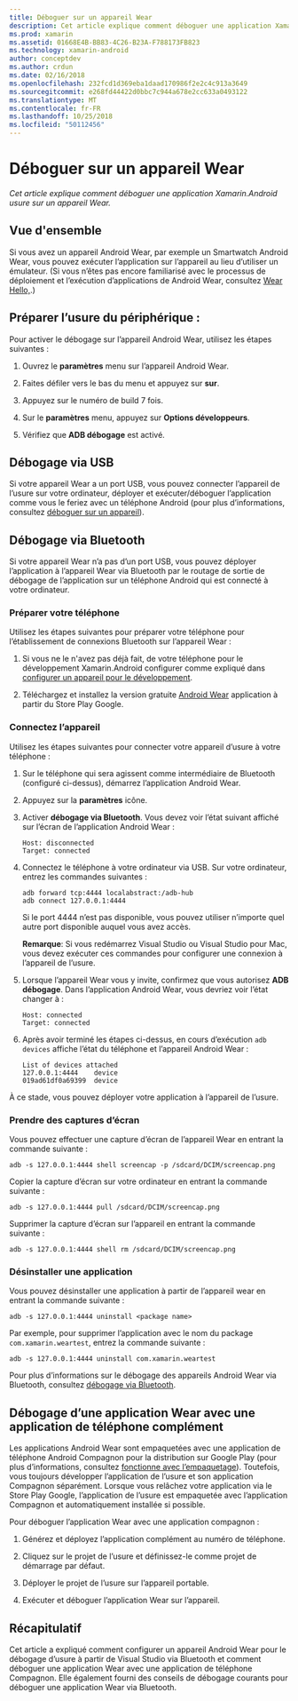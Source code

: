 ```yaml
---
title: Déboguer sur un appareil Wear
description: Cet article explique comment déboguer une application Xamarin.Android usure sur un appareil Wear.
ms.prod: xamarin
ms.assetid: 01668E4B-BB83-4C26-B23A-F788173FB823
ms.technology: xamarin-android
author: conceptdev
ms.author: crdun
ms.date: 02/16/2018
ms.openlocfilehash: 232fcd1d369eba1daad170986f2e2c4c913a3649
ms.sourcegitcommit: e268fd44422d0bbc7c944a678e2cc633a0493122
ms.translationtype: MT
ms.contentlocale: fr-FR
ms.lasthandoff: 10/25/2018
ms.locfileid: "50112456"
---
```

# <a name="debug-on-a-wear-device"></a>Déboguer sur un appareil Wear

_Cet article explique comment déboguer une application Xamarin.Android usure sur un appareil Wear._


## <a name="overview"></a>Vue d'ensemble

Si vous avez un appareil Android Wear, par exemple un Smartwatch Android Wear, vous pouvez exécuter l’application sur l’appareil au lieu d’utiliser un émulateur. (Si vous n’êtes pas encore familiarisé avec le processus de déploiement et l’exécution d’applications de Android Wear, consultez [Wear Hello,](~/android/wear/get-started/hello-wear.md).)

## <a name="prepare-the-wear-device"></a>Préparer l’usure du périphérique :

Pour activer le débogage sur l’appareil Android Wear, utilisez les étapes suivantes :

1.  Ouvrez le **paramètres** menu sur l’appareil Android Wear.

2.  Faites défiler vers le bas du menu et appuyez sur **sur**.

3.  Appuyez sur le numéro de build 7 fois.

4.  Sur le **paramètres** menu, appuyez sur **Options développeurs**.

5.  Vérifiez que **ADB débogage** est activé.


## <a name="debugging-over-usb"></a>Débogage via USB

Si votre appareil Wear a un port USB, vous pouvez connecter l’appareil de l’usure sur votre ordinateur, déployer et exécuter/déboguer l’application comme vous le feriez avec un téléphone Android (pour plus d’informations, consultez [déboguer sur un appareil](~/android/deploy-test/debugging/debug-on-device.md)).


## <a name="debugging-over-bluetooth"></a>Débogage via Bluetooth

Si votre appareil Wear n’a pas d’un port USB, vous pouvez déployer l’application à l’appareil Wear via Bluetooth par le routage de sortie de débogage de l’application sur un téléphone Android qui est connecté à votre ordinateur. 

### <a name="prepare-your-phone"></a>Préparer votre téléphone

Utilisez les étapes suivantes pour préparer votre téléphone pour l’établissement de connexions Bluetooth sur l’appareil Wear : 

1.  Si vous ne le n'avez pas déjà fait, de votre téléphone pour le développement Xamarin.Android configurer comme expliqué dans [configurer un appareil pour le développement](~/android/get-started/installation/set-up-device-for-development.md).

2.  Téléchargez et installez la version gratuite [Android Wear](https://play.google.com/store/apps/details?id=com.google.android.wearable.app) application à partir du Store Play Google.

### <a name="connect-the-device"></a>Connectez l’appareil

Utilisez les étapes suivantes pour connecter votre appareil d’usure à votre téléphone :

1.  Sur le téléphone qui sera agissent comme intermédiaire de Bluetooth (configuré ci-dessus), démarrez l’application Android Wear. 

2.  Appuyez sur la **paramètres** icône.

3.  Activer **débogage via Bluetooth**. Vous devez voir l’état suivant affiché sur l’écran de l’application Android Wear :

        Host: disconnected
        Target: connected

4.  Connectez le téléphone à votre ordinateur via USB. Sur votre ordinateur, entrez les commandes suivantes :

    ```shell
    adb forward tcp:4444 localabstract:/adb-hub
    adb connect 127.0.0.1:4444
    ```

    Si le port 4444 n’est pas disponible, vous pouvez utiliser n’importe quel autre port disponible auquel vous avez accès. 

    **Remarque**: Si vous redémarrez Visual Studio ou Visual Studio pour Mac, vous devez exécuter ces commandes pour configurer une connexion à l’appareil de l’usure.

5.  Lorsque l’appareil Wear vous y invite, confirmez que vous autorisez **ADB débogage**. Dans l’application Android Wear, vous devriez voir l’état changer à :

        Host: connected
        Target: connected

6.  Après avoir terminé les étapes ci-dessus, en cours d’exécution `adb devices` affiche l’état du téléphone et l’appareil Android Wear :

        List of devices attached
        127.0.0.1:4444    device
        019ad61df0a69399  device

À ce stade, vous pouvez déployer votre application à l’appareil de l’usure.

<a name="screenshots" />

### <a name="taking-screenshots"></a>Prendre des captures d’écran

Vous pouvez effectuer une capture d’écran de l’appareil Wear en entrant la commande suivante : 

```shell
adb -s 127.0.0.1:4444 shell screencap -p /sdcard/DCIM/screencap.png
```

Copier la capture d’écran sur votre ordinateur en entrant la commande suivante :

```shell
adb -s 127.0.0.1:4444 pull /sdcard/DCIM/screencap.png
```

Supprimer la capture d’écran sur l’appareil en entrant la commande suivante :

```shell
adb -s 127.0.0.1:4444 shell rm /sdcard/DCIM/screencap.png
```


### <a name="uninstalling-an-app"></a>Désinstaller une application

Vous pouvez désinstaller une application à partir de l’appareil wear en entrant la commande suivante :

```shell
adb -s 127.0.0.1:4444 uninstall <package name>
```

Par exemple, pour supprimer l’application avec le nom du package `com.xamarin.weartest`, entrez la commande suivante :

```shell
adb -s 127.0.0.1:4444 uninstall com.xamarin.weartest
```

Pour plus d’informations sur le débogage des appareils Android Wear via Bluetooth, consultez [débogage via Bluetooth](https://developer.android.com/training/wearables/apps/bt-debugging.html).


## <a name="debugging-a-wear-app-with-a-companion-phone-app"></a>Débogage d’une application Wear avec une application de téléphone complément

Les applications Android Wear sont empaquetées avec une application de téléphone Android Compagnon pour la distribution sur Google Play (pour plus d’informations, consultez [fonctionne avec l’empaquetage](~/android/wear/deploy-test/packaging.md)). Toutefois, vous toujours développer l’application de l’usure et son application Compagnon séparément. Lorsque vous relâchez votre application via le Store Play Google, l’application de l’usure est empaquetée avec l’application Compagnon et automatiquement installée si possible.

Pour déboguer l’application Wear avec une application compagnon : 

1.  Générez et déployez l’application complément au numéro de téléphone.

2.  Cliquez sur le projet de l’usure et définissez-le comme projet de démarrage par défaut.

3.  Déployer le projet de l’usure sur l’appareil portable.

4.  Exécuter et déboguer l’application Wear sur l’appareil.

 
## <a name="summary"></a>Récapitulatif

Cet article a expliqué comment configurer un appareil Android Wear pour le débogage d’usure à partir de Visual Studio via Bluetooth et comment déboguer une application Wear avec une application de téléphone Compagnon. Elle également fourni des conseils de débogage courants pour déboguer une application Wear via Bluetooth.
